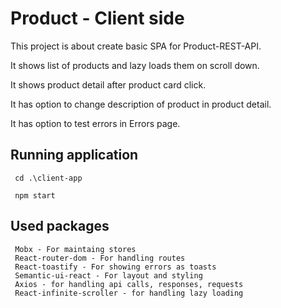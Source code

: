 # Product - Client side

This project is about create basic SPA for Product-REST-API.

It shows list of products and lazy loads them on scroll down.

It shows product detail after product card click.

It has option to change description of product in product detail.

It has option to test errors in Errors page.

## Running application

     cd .\client-app

     npm start

## Used packages

     Mobx - For maintaing stores
     React-router-dom - For handling routes
     React-toastify - For showing errors as toasts
     Semantic-ui-react - For layout and styling
     Axios - for handling api calls, responses, requests
     React-infinite-scroller - for handling lazy loading
